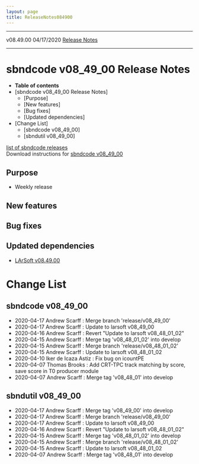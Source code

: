 ```yaml
---
layout: page
title: ReleaseNotes084900
---
```


  ----------- ------------ -- -- ------------------------------------------------------
  v08.49.00   04/17/2020         [Release Notes](ReleaseNotes084900.html)
  ----------- ------------ -- -- ------------------------------------------------------



sbndcode v08\_49\_00 Release Notes
======================================================================================

-   **Table of contents**
-   [sbndcode v08\_49\_00 Release
    Notes]
    -   [Purpose]
    -   [New features]
    -   [Bug fixes]
    -   [Updated dependencies]
-   [Change List]
    -   [sbndcode v08\_49\_00]
    -   [sbndutil v08\_49\_00]

[list of sbndcode
releases](List_of_SBND_code_releases.html)\
Download instructions for [sbndcode
v08\_49\_00](http://scisoft.fnal.gov/scisoft/bundles/sbnd/v08_49_00/sbndcode-v08_49_00.html)



Purpose
----------------------------------

-   Weekly release



New features
--------------------------------------------



Bug fixes
--------------------------------------



Updated dependencies
------------------------------------------------------------

-   [LArSoft
    v08.49.00](https://cdcvs.fnal.gov/redmine/projects/larsoft/wiki/ReleaseNotes084900)



Change List
==========================================



sbndcode v08\_49\_00
----------------------------------------------------------

-   2020-04-17 Andrew Scarff : Merge branch \'release/v08\_49\_00\'
-   2020-04-17 Andrew Scarff : Update to larsoft v08\_49\_00
-   2020-04-16 Andrew Scarff : Revert \"Update to larsoft
    v08\_48\_01\_02\"
-   2020-04-15 Andrew Scarff : Merge tag \'v08\_48\_01\_02\' into
    develop
-   2020-04-15 Andrew Scarff : Merge branch \'release/v08\_48\_01\_02\'
-   2020-04-15 Andrew Scarff : Update to larsoft v08\_48\_01\_02
-   2020-04-10 Iker de Icaza Astiz : Fix bug on icountPE
-   2020-04-07 Thomas Brooks : Add CRT-TPC track matching by score, save
    score in T0 producer module
-   2020-04-07 Andrew Scarff : Merge tag \'v08\_48\_01\' into develop



sbndutil v08\_49\_00
----------------------------------------------------------

-   2020-04-17 Andrew Scarff : Merge tag \'v08\_49\_00\' into develop
-   2020-04-17 Andrew Scarff : Merge branch \'release/v08\_49\_00\'
-   2020-04-17 Andrew Scarff : Update to larsoft v08\_49\_00
-   2020-04-16 Andrew Scarff : Revert \"Update to larsoft
    v08\_48\_01\_02\"
-   2020-04-15 Andrew Scarff : Merge tag \'v08\_48\_01\_02\' into
    develop
-   2020-04-15 Andrew Scarff : Merge branch \'release/v08\_48\_01\_02\'
-   2020-04-15 Andrew Scarff : Update to larsoft v08\_48\_01\_02
-   2020-04-07 Andrew Scarff : Merge tag \'v08\_48\_01\' into develop
